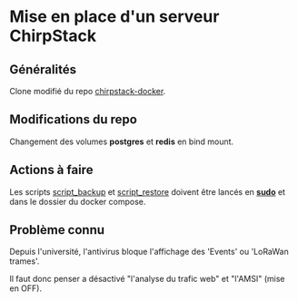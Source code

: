 # Mise en place d'un serveur ChirpStack

## Généralités

Clone modifié du repo [chirpstack-docker](https://github.com/chirpstack/chirpstack-docker).

## Modifications du repo

Changement des volumes **postgres** et **redis** en bind mount.

## Actions à faire

Les scripts [script_backup](https://github.com/Grievous400/Projet-M1-TRI/blob/thomas/chirpstack/script_backup.sh) et [script_restore](https://github.com/Grievous400/Projet-M1-TRI/blob/thomas/chirpstack/script_restore.sh) doivent être lancés en <ins>**sudo**</ins> et dans le dossier du docker compose.

## Problème connu

Depuis l'université, l'antivirus bloque l'affichage des 'Events' ou 'LoRaWan trames'.

Il faut donc penser a désactivé "l'analyse du trafic web" et "l'AMSI" (mise en OFF).


